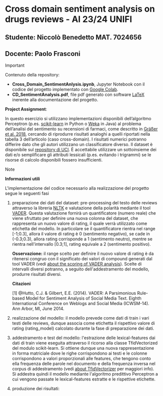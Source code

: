 # Cross domain sentiment analysis on drugs reviews - AI 23/24 UNIFI
## Studente: Niccolò Benedetto MAT. 7024656
## Docente: Paolo Frasconi

> [!IMPORTANT]
> Contenuto della repository:
>  - **Cross_Domain_SentimentAnlysis.ipynb**, Jupyter Notebook con il codice del progetto implementato con [Google Colab](https://colab.google/).
>  - **CD_SentimentAnalysis.pdf**, file pdf generato con software [LaTeX](https://www.latex-project.org/) inerente alla documentazione del progetto.


**Project Assignment**:

In questo esercizio si utilizzano implementazioni disponibili dell’algoritmo Perceptron (p.es. [scikit-learn](https://scikit-learn.org/stable/) 
in Python o [Weka](https://ml.cms.waikato.ac.nz/weka/) in Java) al problema dell’analisi del sentimento su recensioni di farmaci, come descritto
in [Gräßer et al. 2018](https://dl.acm.org/doi/10.1145/3194658.3194677), cercando di riprodurre risultati analoghi a quelli riportati nella tabella 3 dell’articolo (caso cross-domain).  I risultati numerici potranno differire dato che gli autori utilizzano un classificatore diverso. Il dataset è disponibile sul [repository di UCI](https://archive.ics.uci.edu/ml/datasets/Drug+Review+Dataset+%28Drugs.com%29). È accettabile utilizzare un sottoinsieme dei dati e/o semplificare gli attributi lessicali (p.es. evitando i trigrammi) se le risorse di calcolo disponibili fossero insufficienti.


> [!NOTE]
> **Informazioni utili**
> 
> L'implementazione del codice necessario alla realizzazione del progetto segue le seguenti fasi
>  1. preparazione dei dati del dataset:
>     pre-processing del testo delle reviews attraverso la libreria [NLTK](https://www.nltk.org/#natural-language-toolkit) e valutazione della polarità 
>     mediante il tool [VADER](https://pypi.org/project/vaderSentiment/). Questa valutazione fornirà un quantificatore (numero reale) che viene sfruttato per 
>     definire una nuova colonna del dataset, che rappresenta un nuovo valore di rating, il quale verrà utilizzato come etichetta del modello. In particolare se il 
>     quantificatore rientra nel range [-1;0.3], allora il valore di rating è 0 (sentimento negativo), se cade in (-0.3;0.3), allora rating corrisponde a 1 
>     (sentimento neutro), mentre se rientra nell'intervallo [0.3;1], rating equivale a 2 (sentimento positivo).
> 
>     **Osservazione:** il range scelto per definire il nuovo valore di rating è da ritenersi congruo con il significato dei valori di compound generati dal tool 
>     VADER (vedi [about the scoring of VADER analysis](https://github.com/cjhutto/vaderSentiment)). Scelte di intervalli diversi
>     potranno, a seguito dell'addestramento del modello, produrre risultati diversi.
> 
>     **Citazioni**
>     
>     [1] @Hutto, C.J. & Gilbert, E.E. (2014). VADER: A Parsimonious Rule-based Model for Sentiment Analysis of Social Media Text. Eighth International Conference on 
>         Weblogs and Social Media (ICWSM-14). Ann Arbor, MI, June 2014.
>  2. realizzazione del modello:
>     il modello prevede come dati di train i vari testi delle reviews, dunque associa come etichetta il rispettivo valore di rating (rating_model) calcolato durante la
>     fase di preparazione dei dati.
>  4. addestramento e test del modello:
>     l'estrazione delle lexical-features dai dati di train viene eseguita attraverso il ricorso alla classe TfidVectorized del modulo scikit-learn. Si ottiene dunque
>     una nuova rappresentazione in forma matriciale dove le righe corrispondono ai testi e le colonne corrispondono a valori proporzionali alle features,
>     che tengono conto ella frequenza delle parole nel documento e della frequenza inversa nel corpus di addestramento (vedi [about TfidVectorizer](https://scikit-learn.org/stable/modules/generated/sklearn.feature_extraction.text.TfidfVectorizer.html#) per maggiori info). Si addestra quindi il modello mediante l'algoritmo predittivo
>     Perceptron a cui vengono passate le lexical-features estratte e le rispettive etichette.
>  6. produzione dei risultati:
